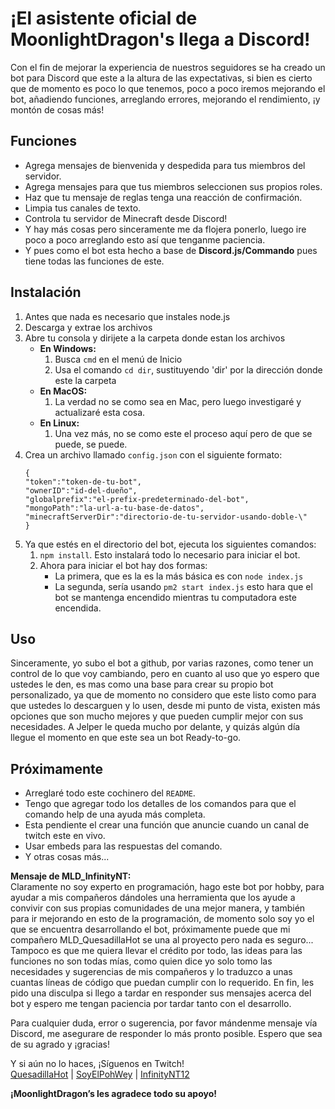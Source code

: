 # ¡El asistente oficial de MoonlightDragon's llega a Discord!

Con el fin de mejorar la experiencia de nuestros seguidores se ha creado un bot para Discord que este a la altura de las expectativas, si bien es cierto que de momento es poco lo que tenemos, poco a poco iremos mejorando el bot, añadiendo funciones, arreglando errores, mejorando el rendimiento, ¡y montón de cosas más!

## Funciones
- Agrega mensajes de bienvenida y despedida para tus miembros del servidor.
- Agrega mensajes para que tus miembros seleccionen sus propios roles.
- Haz que tu mensaje de reglas tenga una reacción de confirmación.
- Limpia tus canales de texto.
- Controla tu servidor de Minecraft desde Discord!
- Y hay más cosas pero sinceramente me da flojera ponerlo, luego ire poco a poco arreglando esto así que tenganme paciencia.
- Y pues como el bot esta hecho a base de **Discord.js/Commando** pues tiene todas las funciones de este.

## Instalación

1. Antes que nada es necesario que instales node.js
2. Descarga y extrae los archivos
3. Abre tu consola y dirijete a la carpeta donde estan los archivos
	- **En Windows:**
		1. Busca `cmd` en el menú de Inicio
		2. Usa el comando `cd dir`, sustituyendo 'dir' por la dirección donde este la carpeta
	- **En MacOS:**
		1. La verdad no se como sea en Mac, pero luego investigaré y actualizaré esta cosa.
	- **En Linux:**
		1. Una vez más, no se como este el proceso aquí pero de que se puede, se puede.
4. Crea un archivo llamado `config.json` con el siguiente formato:
	```
	{
    "token":"token-de-tu-bot",
	"ownerID":"id-del-dueño",
    "globalprefix":"el-prefix-predeterminado-del-bot",
	"mongoPath":"la-url-a-tu-base-de-datos",
	"minecraftServerDir":"directorio-de-tu-servidor-usando-doble-\"
	}
	```
5. Ya que estés en el directorio del bot, ejecuta los siguientes comandos:
	1. `npm install`. Esto instalará todo lo necesario para iniciar el bot.
	2. Ahora para iniciar el bot hay dos formas:
		- La primera, que es la es la más básica es con `node index.js`
		- La segunda, sería usando `pm2 start index.js` esto hara que el bot se mantenga encendido mientras tu computadora este 			  encendida.
## Uso
Sinceramente, yo subo el bot a github, por varias razones, como tener un control de lo que voy cambiando, pero en cuanto al uso que yo espero que ustedes le den, es mas como una base para crear su propio bot personalizado, ya que de momento no considero que este listo como para que ustedes lo descarguen y lo usen, desde mi punto de vista, existen más opciones que son mucho mejores y que pueden cumplir mejor con sus necesidades. A Jelper le queda mucho por delante, y quizás algún día llegue el momento en que este sea un bot Ready-to-go.

## Próximamente
- Arreglaré todo este cochinero del `README`.
- Tengo que agregar todo los detalles de los comandos para que el comando help de una ayuda más completa.
- Esta pendiente el crear una función que anuncie cuando un canal de twitch este en vivo.
- Usar embeds para las respuestas del comando.
- Y otras cosas más...

**Mensaje de MLD_InfinityNT:**  
Claramente no soy experto en programación, hago este bot por hobby, para ayudar a mis compañeros dándoles una herramienta que los ayude a convivir con sus propias comunidades de una mejor manera, y también para ir mejorando en esto de la programación, de momento solo soy yo el que se encuentra desarrollando el bot, próximamente puede que mi compañero MLD_QuesadillaHot se una al proyecto pero nada es seguro... Tampoco es que me quiera llevar el crédito por todo, las ideas para las funciones no son todas mías, como quien dice yo solo tomo las necesidades y sugerencias de mis compañeros y lo traduzco a unas cuantas líneas de código que puedan cumplir con lo requerido. En fin, les pido una disculpa si llego a tardar en responder sus mensajes acerca del bot y espero me tengan paciencia por tardar tanto con el desarrollo.

Para cualquier duda, error o sugerencia, por favor mándenme mensaje vía Discord, me asegurare de responder lo más pronto posible. Espero que sea de su agrado y ¡gracias!

Y si aún no lo haces, ¡Síguenos en Twitch!  
[QuesadillaHot](twitch.tv/quesadillahot) | [SoyElPohWey](twitch.tv/soyelpohwey) | [InfinityNT12](twitch.tv/infinitynt12)  

**¡MoonlightDragon’s les agradece todo su apoyo!**
